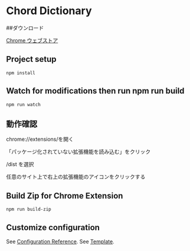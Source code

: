 # Chord Dictionary

##ダウンロード

[Chrome ウェブストア](https://chrome.google.com/webstore/detail/chord-dictionary/lnefagbhokamcaedbeopnhdabkcemkcf)

## Project setup

```
npm install
```

## Watch for modifications then run npm run build

```
npm run watch
```

## 動作確認

chrome://extensions/を開く

「パッケージ化されていない拡張機能を読み込む」をクリック

\/dist を選択

任意のサイト上で右上の拡張機能のアイコンをクリックする

## Build Zip for Chrome Extension

```
npm run build-zip
```

## Customize configuration

See [Configuration Reference](https://cli.vuejs.org/config/).
See [Template](https://github.com/Kocal/vue-web-extension).
